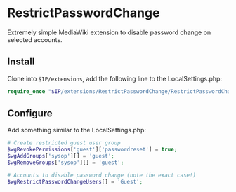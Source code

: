 RestrictPasswordChange
======================

Extremely simple MediaWiki extension to disable password change on
selected accounts.


Install
-------

Clone into `$IP/extensions`, add the following line to the
LocalSettings.php:

```php
require_once "$IP/extensions/RestrictPasswordChange/RestrictPasswordChange.php";
```


Configure
---------

Add something similar to the LocalSettings.php:

```php
# Create restricted guest user group
$wgRevokePermissions['guest']['passwordreset'] = true;
$wgAddGroups['sysop'][] = 'guest';
$wgRemoveGroups['sysop'][] = 'guest';

# Accounts to disable password change (note the exact case!)
$wgRestrictPasswordChangeUsers[] = 'Guest';
```
